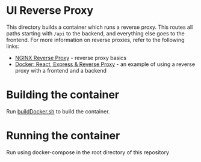 # UI Reverse Proxy
This directory builds a container which runs a reverse proxy. This routes all paths starting with `/api`
to the backend, and everything else goes to the frontend. For more information on reverse proxies, 
refer to the following links:

* [NGINX Reverse Proxy](https://docs.nginx.com/nginx/admin-guide/web-server/reverse-proxy/) - reverse proxy basics
* [Docker: React, Express & Reverse Proxy](https://medium.com/@frontendfoo/docker-react-express-reverse-proxy-15d7b37f8dc2) - an example of using a reverse proxy with a frontend and a backend

# Building the container
Run [buildDocker.sh](buildDocker.sh) to build the container.

# Running the container
Run using docker-compose in the root directory of this repository
